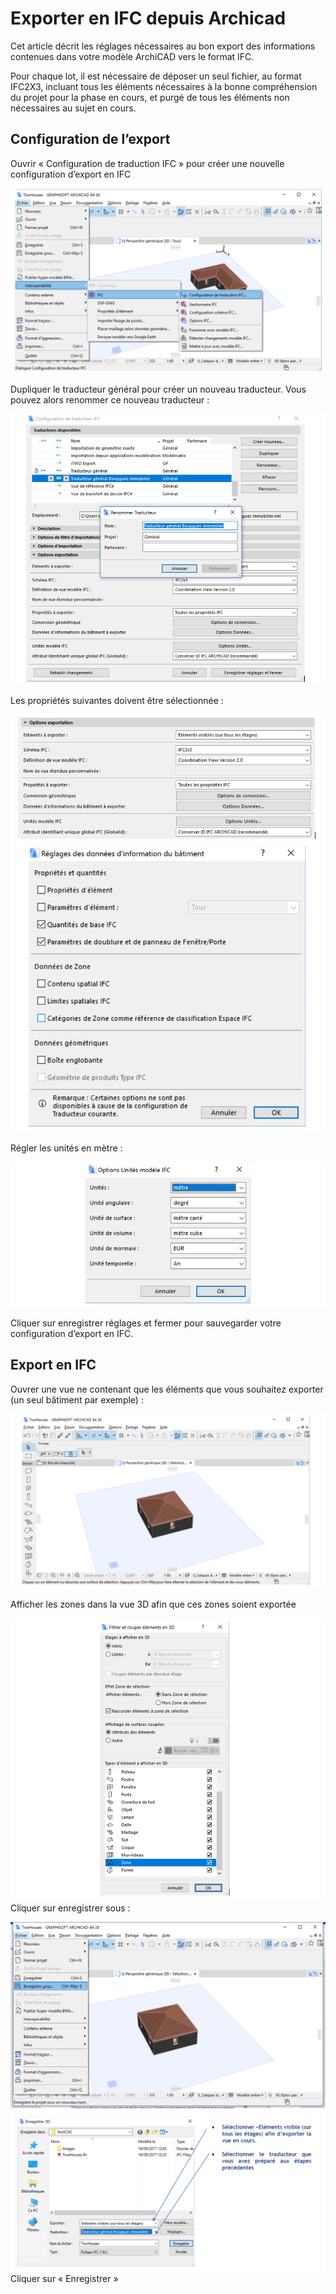 # Exporter en IFC depuis Archicad

Cet article décrit les réglages nécessaires au bon export des informations contenues dans votre modèle ArchiCAD vers le format IFC.

Pour chaque lot, il est nécessaire de déposer un seul fichier, au format IFC2X3, incluant tous les éléments nécessaires à la bonne compréhension du projet pour la phase en cours, et purgé de tous les éléments non nécessaires au sujet en cours.

## Configuration de l’export

Ouvrir « Configuration de traduction IFC » pour créer une nouvelle configuration d’export en IFC

![](/assets/ARCHICAD_01.PNG)

Dupliquer le traducteur général pour créer un nouveau traducteur. Vous pouvez alors renommer ce nouveau traducteur :

![](/assets/ARCHICAD_02.PNG)

Les propriétés suivantes doivent être sélectionnée :

![](/assets/ARCHICAD_03.PNG)![](/assets/ARCHICAD_04.PNG)

Régler les unités en mètre :

![](/assets/ARCHICAD_05.PNG)

Cliquer sur enregistrer réglages et fermer pour sauvegarder votre configuration d’export en IFC.

## Export en IFC

Ouvrer une vue ne contenant que les éléments que vous souhaitez exporter \(un seul bâtiment par exemple\) :

![](/assets/ARCHICAD_06.PNG)

Afficher les zones dans la vue 3D afin que ces zones soient exportée

![](/assets/ARCHICAD_07.PNG)   
Cliquer sur enregistrer sous :

![](/assets/ARCHICAD_08.png)![](/assets/ARCHICAD_09.PNG)Cliquer sur « Enregistrer »

